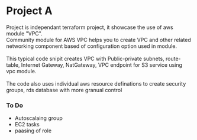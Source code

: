 # Project A
Project is independant terraform project, it showcase the use of aws module "VPC".\
Community module for AWS VPC helps you to create VPC and other related networking component based of configuration option used in module.\
<br />This typical code snipit creates VPC with Public-private subnets, route-table, Internet Gateway, NatGateway, VPC endpoint for S3 service using vpc module.
<br /><br /> The code also uses individual aws resource definations to  create security groups, rds database with more granual control


### **To Do** <br />
- Autoscalaing group <br />
- EC2 tasks <br />
- paasing of role
